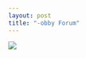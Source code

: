 ```yaml
---
layout: post
title: "-obby Forum"
---
```


<img id="img" src="https://i.redd.it/aihqv30933f51.png"/>
